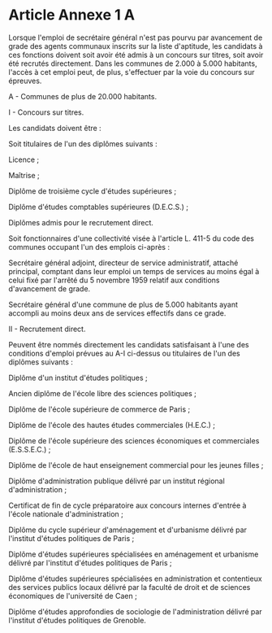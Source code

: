# Article Annexe 1 A

Lorsque l'emploi de secrétaire général n'est pas pourvu par avancement de grade des agents communaux inscrits sur la liste d'aptitude, les candidats à ces fonctions doivent soit avoir été admis à un concours sur titres, soit avoir été recrutés directement. Dans les communes de 2.000 à 5.000 habitants, l'accès à cet emploi peut, de plus, s'effectuer par la voie du concours sur épreuves.

A - Communes de plus de 20.000 habitants.

I - Concours sur titres.

Les candidats doivent être :

Soit titulaires de l'un des diplômes suivants :

Licence ;

Maîtrise ;

Diplôme de troisième cycle d'études supérieures ;

Diplôme d'études comptables supérieures (D.E.C.S.) ;

Diplômes admis pour le recrutement direct.

Soit fonctionnaires d'une collectivité visée à l'article L. 411-5 du code des communes occupant l'un des emplois ci-après :

Secrétaire général adjoint, directeur de service administratif, attaché principal, comptant dans leur emploi un temps de services au moins égal à celui fixé par l'arrêté du 5 novembre 1959 relatif aux conditions d'avancement de grade.

Secrétaire général d'une commune de plus de 5.000 habitants ayant accompli au moins deux ans de services effectifs dans ce grade.

II - Recrutement direct.

Peuvent être nommés directement les candidats satisfaisant à l'une des conditions d'emploi prévues au A-I ci-dessus ou titulaires de l'un des diplômes suivants :

Diplôme d'un institut d'études politiques ;

Ancien diplôme de l'école libre des sciences politiques ;

Diplôme de l'école supérieure de commerce de Paris ;

Diplôme de l'école des hautes études commerciales (H.E.C.) ;

Diplôme de l'école supérieure des sciences économiques et commerciales (E.S.S.E.C.) ;

Diplôme de l'école de haut enseignement commercial pour les jeunes filles ;

Diplôme d'administration publique délivré par un institut régional d'administration ;

Certificat de fin de cycle préparatoire aux concours internes d'entrée à l'école nationale d'administration ;

Diplôme du cycle supérieur d'aménagement et d'urbanisme délivré par l'institut d'études politiques de Paris ;

Diplôme d'études supérieures spécialisées en aménagement et urbanisme délivré par l'institut d'études politiques de Paris ;

Diplôme d'études supérieures spécialisées en administration et contentieux des services publics locaux délivré par la faculté de droit et de sciences économiques de l'université de Caen ;

Diplôme d'études approfondies de sociologie de l'administration délivré par l'institut d'études politiques de Grenoble.
